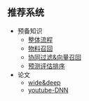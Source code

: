 ## 推荐系统
   - 预备知识
        - [整体流程](/paper/pipeline.md)
        - [物料召回](/paper/pipeline2.md)
        - [协同过滤&向量召回](/paper/pipeline3.md)
        - [预测评估排序](/paper/pipeline3.md)
   - 论文
        - [wide&deep](/paper/wide&deep.md)
        - [youtube-DNN](/paper/youtube-DNN.md)